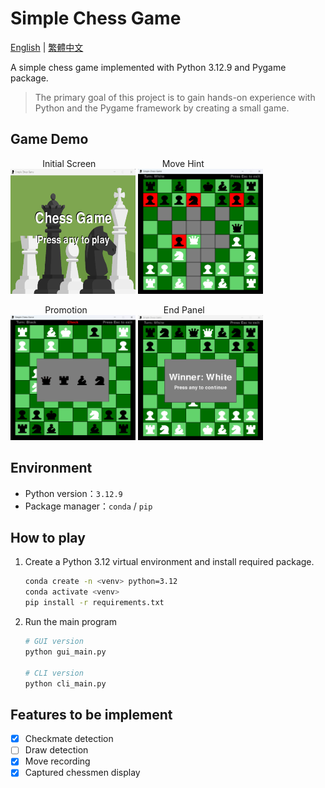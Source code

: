 # Simple Chess Game

<a href="./README.md">English</a> | <a href="./README.zh-TW.md">繁體中文</a>

A simple chess game implemented with Python 3.12.9 and Pygame package.  
> The primary goal of this project is to gain hands-on experience with Python and the Pygame framework by creating a small game.

## Game Demo
&nbsp;&nbsp;&nbsp;&nbsp;&nbsp;&nbsp;&nbsp;&nbsp;&nbsp;&nbsp;&nbsp;&nbsp;&nbsp;Initial Screen&nbsp;&nbsp;&nbsp;&nbsp;&nbsp;&nbsp;&nbsp;&nbsp;&nbsp;&nbsp;&nbsp;&nbsp;&nbsp;&nbsp;&nbsp;&nbsp;&nbsp;&nbsp;&nbsp;&nbsp;&nbsp;&nbsp;&nbsp;&nbsp;&nbsp;&nbsp;&nbsp;Move Hint   
<img src="./assets/image/display/display_main.png" alt="background.png" width="200" height="200">
<img src="./assets/image/display/display_play.png" alt="display_play.png" width="200" height="200">


&nbsp;&nbsp;&nbsp;&nbsp;&nbsp;&nbsp;&nbsp;&nbsp;&nbsp;&nbsp;&nbsp;&nbsp;&nbsp;&nbsp;Promotion&nbsp;&nbsp;&nbsp;&nbsp;&nbsp;&nbsp;&nbsp;&nbsp;&nbsp;&nbsp;&nbsp;&nbsp;&nbsp;&nbsp;&nbsp;&nbsp;&nbsp;&nbsp;&nbsp;&nbsp;&nbsp;&nbsp;&nbsp;&nbsp;&nbsp;&nbsp;&nbsp;&nbsp;&nbsp;&nbsp;&nbsp;End Panel   
<img src="./assets/image/display/display_promotion.png" alt="display_promotion.png" width="200" height="200">
<img src="./assets/image/display/display_end.png" alt="display_end.png" width="200" height="200">

## Environment
* Python version：`3.12.9`
* Package manager：`conda` / `pip`

## How to play
1. Create a Python 3.12 virtual environment and install required package.
    ```bash
    conda create -n <venv> python=3.12
    conda activate <venv>
    pip install -r requirements.txt
    ```
2. Run the main program
    ```bash
    # GUI version
    python gui_main.py

    # CLI version
    python cli_main.py
    ```

## Features to be implement
* [x] Checkmate detection
* [ ] Draw detection
* [x] Move recording
* [x] Captured chessmen display